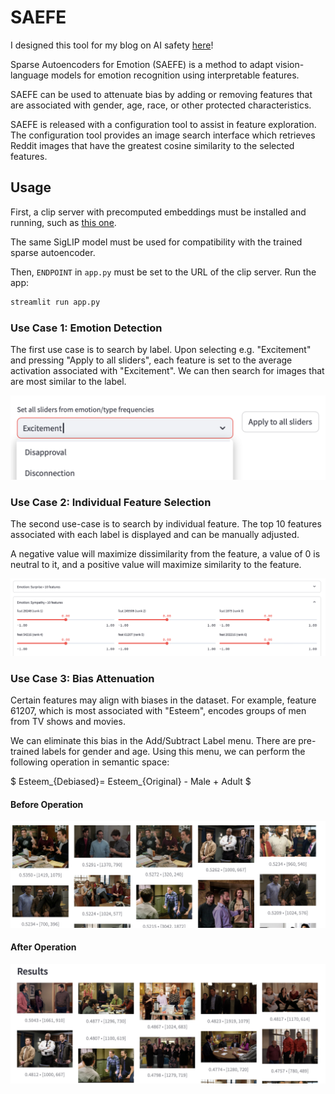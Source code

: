 # SAEFE

I designed this tool for my blog on AI safety [here](https://hytopoulos.github.io/decoding-emotion/)!

Sparse Autoencoders for Emotion (SAEFE) is a method to adapt vision-language models for emotion recognition using interpretable features.

SAEFE can be used to attenuate bias by adding or removing features that are associated with gender, age, race, or other protected characteristics.

SAEFE is released with a configuration tool to assist in feature exploration. The configuration tool provides an image search interface which retrieves Reddit images that have the greatest cosine similarity to the selected features.

## Usage

First, a clip server with precomputed embeddings must be installed and running, such as [this one](https://github.com/osmarks/meme-search-engine/blob/master/clip_server.py).

The same SigLIP model must be used for compatibility with the trained sparse autoencoder.

Then, `ENDPOINT` in `app.py` must be set to the URL of the clip server. Run the app:

```bash
streamlit run app.py
```

### Use Case 1: Emotion Detection

The first use case is to search by label. Upon selecting e.g. "Excitement" and pressing "Apply to all sliders", each feature is set to the average activation associated with "Excitement". We can then search for images that are most similar to the label.

![](screenshots/emotionsel.png)

### Use Case 2: Individual Feature Selection

The second use-case is to search by individual feature. The top 10 features associated with each label is displayed and can be manually adjusted.

A negative value will maximize dissimilarity from the feature, a value of 0 is neutral to it, and a positive value will maximize similarity to the feature.

![](screenshots/sliders.png)

### Use Case 3: Bias Attenuation

Certain features may align with biases in the dataset. For example, feature 61207, which is most associated with "Esteem", encodes groups of men from TV shows and movies.

We can eliminate this bias in the Add/Subtract Label menu. There are pre-trained labels for gender and age. Using this menu, we can perform the following operation in semantic space:

$
Esteem_{Debiased}= Esteem_{Original} - Male + Adult
$

#### Before Operation

![](screenshots/beforeatten.png)

#### After Operation

![](screenshots/afteratten.png)

